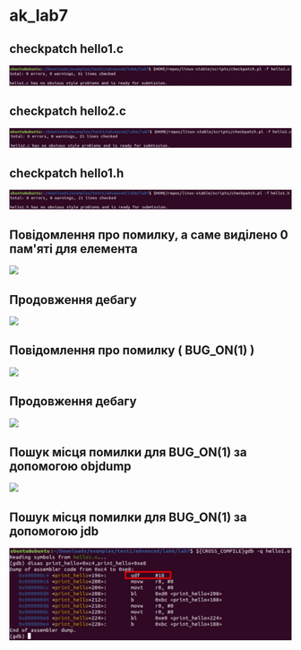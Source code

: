 # ak_lab7
## checkpatch hello1.c

![](https://github.com/Polmortem/Lab7AK/blob/main/Screenshots/1.jpg)

## checkpatch hello2.c

![](https://github.com/Polmortem/Lab7AK/blob/main/Screenshots/2.jpg)

## checkpatch hello1.h

![](https://github.com/Polmortem/Lab7AK/blob/main/Screenshots/3.jpg)

## Повідомлення про помилку, а саме виділено 0 пам'яті для елемента

![](https://github.com/Polmortem/Lab7AK/blob/main/Screenshots/4.jpg)

## Продовження дебагу

![](https://github.com/Polmortem/Lab7AK/blob/main/Screenshots/5.jpg)

## Повідомлення про помилку ( BUG_ON(1) )

![](https://github.com/Polmortem/Lab7AK/blob/main/Screenshots/6.jpg)

## Продовження дебагу

![](https://github.com/Polmortem/Lab7AK/blob/main/Screenshots/7.jpg)

## Пошук місця помилки для BUG_ON(1) за допомогою objdump

![](https://github.com/Polmortem/Lab7AK/blob/main/Screenshots/8.jpg)

## Пошук місця помилки для BUG_ON(1) за допомогою jdb

![](https://github.com/Polmortem/Lab7AK/blob/main/Screenshots/9.jpg)
